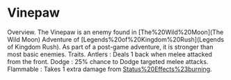 # Vinepaw

Overview.
The Vinepaw is an enemy found in [The%20Wild%20Moon](The Wild Moon) Adventure of [Legends%20of%20Kingdom%20Rush](Legends of Kingdom Rush). As part of a post-game adventure, it is stronger than most basic enemies.
Traits.
 Antlers : Deals 1 back when melee attacked from the front. 
 Dodge : 25% chance to Dodge targeted melee attacks.
 Flammable : Takes 1 extra damage from [Status%20Effects%23burning](burning). 